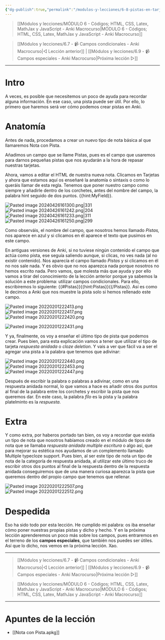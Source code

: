 ```yaml
---
{"dg-publish":true,"permalink":"/modulos-y-lecciones/6-8-pistas-en-tarjetas-anki-macrocurso/","noteIcon":"","updated":"2024-05-15T22:20:32.719+02:00"}
---
```



> [[Módulos y lecciones/MÓDULO 6 - Códigos; HTML, CSS, Latex, MathJax y JavaScript - Anki Macrocurso\|MÓDULO 6 - Códigos; HTML, CSS, Latex, MathJax y JavaScript - Anki Macrocurso]]

> [[Módulos y lecciones/6.7 - 📹 Campos condicionales - Anki Macrocurso\|◁ Lección anterior]] | [[Módulos y lecciones/6.9 - 📹 Campos especiales - Anki Macrocurso\|Próxima lección ▷]]

---

# Intro
A veces, es posible que necesitemos un poco de ayuda para recordar alguna información. En ese caso, una pista puede ser útil. Por ello, lo primero que haremos será ver cómo podemos crear pistas en Anki.

# Anatomía
Antes de nada, procedamos a crear un nuevo tipo de nota básica al que llamaremos Nota con Pista.

Añadimos un campo que se llame Pistas, pues es el campo que usaremos para darnos pequeñas pistas que nos ayudarán a la hora de repasar nuestras tarjetas.

Ahora, vamos a editar el HTML de nuestra nueva nota. Clicamos en Tarjetas y ahora que estamos aquí os enseñaré la anatomía o sintaxis o como lo queráis llamar de esta regla. Tenemos que poner nuestro campo como siempre y añadirle dentro de los corchetes, antes del nombre del campo, la palabra hint seguido de dos puntos. {{hint:MyField}}.

![Pasted image 20240426161300.png|331](/img/user/ANEXOS/Pasted%20image%2020240426161300.png) ![Pasted image 20240426161242.png|204](/img/user/ANEXOS/Pasted%20image%2020240426161242.png) ![Pasted image 20240426161233.png|311](/img/user/ANEXOS/Pasted%20image%2020240426161233.png) ![Pasted image 20240426161250.png|299](/img/user/ANEXOS/Pasted%20image%2020240426161250.png)

Como observáis, el nombre del campo, que nosotros hemos llamado _Pistas,_ nos aparece en azul y si clicamos en él aparece el texto que pusimos en este campo. 


En antiguas versiones de Anki, si no tuviese ningún contenido el campo que actúa como pista, ese seguía saliendo aunque, si clicas, no ves nada (al no existir contenido). Nos aparecía el campo llamado _Pistas_ y si clicamos en él no nos sale nada. Y es obvio que no nos aparezca nada porque nosotros no hemos escrito nada. Pero vamos, que molesta más que ayuda y por ello vamos a tirar del conocimiento de la lección anterior porque ya sabemos la solución a este problema: utilizar campos condicionales. Para ello, escribiremos lo siguiente: {{#Pistas}}{{hint:Pistas}}{{/Pistas}}. Así es como le decimos a Anki que nos muestre la pista solo si hemos rellenado este campo.

![Pasted image 20220201222413.png](/img/user/ANEXOS/Pasted%20image%2020220201222413.png) ![Pasted image 20220201222417.png](/img/user/ANEXOS/Pasted%20image%2020220201222417.png) ![Pasted image 20220201222420.png](/img/user/ANEXOS/Pasted%20image%2020220201222420.png)

![Pasted image 20220201222431.png](/img/user/ANEXOS/Pasted%20image%2020220201222431.png)

Y ya, finalmente, os voy a enseñar el último tipo de pista que podemos crear. Pues bien, para esta explicación vamos a tener que utilizar el tipo de tarjeta _respuesta anidada_ o _cloze deletion_. Y vais a ver que fácil va a ser el agregar una pista a la palabra que tenemos que adivinar:

![Pasted image 20220201222440.png](/img/user/ANEXOS/Pasted%20image%2020220201222440.png) ![Pasted image 20220201222453.png](/img/user/ANEXOS/Pasted%20image%2020220201222453.png)  ![Pasted image 20220201222447.png](/img/user/ANEXOS/Pasted%20image%2020220201222447.png)

Después de escribir la palabra o palabras a adivinar, como en una respuesta anidada normal, lo que vamos a hace es añadir otros dos puntos al final de la palabra entre los corchetes y escribir la pista que nos queremos dar. En este caso, la palabra _filo_ es la pista y la palabra platelminto es la _respuesta_.

# Extra

Y como extra, por haberos portado tan bien, os voy a recordar que existía un tipo de nota que nosotros habíamos creado en el módulo de tipos de nota que se llamaba _respuesta anidada multiple escritura_ o algo así, que para mejorar su estética nos ayudamos de un complemento llamado Multiple typecloze support. Pues bien, al ser este tipo de nota un tipo de nota de la categoría de respuesta anidada, al utilizar este último truco de escribir otros dos puntos al final de la respuesta dentro de la respuesta anidada conseguiremos que de una manera curiosa aparezca la pista que queremos dentro del propio campo que tenemos que rellenar.

![Pasted image 20220201222507.png](/img/user/ANEXOS/Pasted%20image%2020220201222507.png) ![Pasted image 20220201222512.png](/img/user/ANEXOS/Pasted%20image%2020220201222512.png)

# Despedida
Eso ha sido todo por esta lección. He cumplido mi palabra: os iba enseñar cómo poner nuestras propias pistas y dicho y hecho. Y en la próxima lección aprenderemos un poco más sobre los campos, pues entraremos en el terreno de los **campos especiales**, que también nos puedes ser útiles. Así que lo dicho, nos vemos en la próxima lección. Xao.

---

> [[Módulos y lecciones/6.7 - 📹 Campos condicionales - Anki Macrocurso\|◁ Lección anterior]] | [[Módulos y lecciones/6.9 - 📹 Campos especiales - Anki Macrocurso\|Próxima lección ▷]]

> [[Módulos y lecciones/MÓDULO 6 - Códigos; HTML, CSS, Latex, MathJax y JavaScript - Anki Macrocurso\|MÓDULO 6 - Códigos; HTML, CSS, Latex, MathJax y JavaScript - Anki Macrocurso]]

---

# Apuntes de la lección
- [[Nota con Pista.apkg]]

